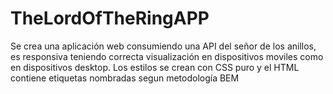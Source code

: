 # TheLordOfTheRingAPP
Se crea una aplicación web consumiendo una API del señor de los anillos, es responsiva teniendo correcta visualización en dispositivos moviles como en dispositivos desktop. Los estilos se crean con CSS puro y el HTML contiene etiquetas nombradas segun metodología BEM 
